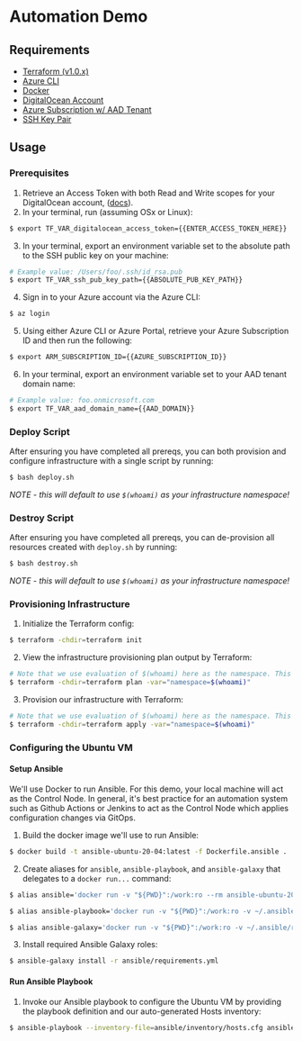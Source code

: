 # Automation Demo

## Requirements
- [Terraform (v1.0.x)](https://releases.hashicorp.com/terraform/1.0.2/)
- [Azure CLI](https://docs.microsoft.com/en-us/cli/azure/install-azure-cli)
- [Docker](https://docs.docker.com/install/)
- [DigitalOcean Account](https://cloud.digitalocean.com/)
- [Azure Subscription w/ AAD Tenant](https://azure.microsoft.com/en-us/free)
- [SSH Key Pair](https://git-scm.com/book/en/v2/Git-on-the-Server-Generating-Your-SSH-Public-Key)


## Usage

### Prerequisites

1. Retrieve an Access Token with both Read and Write scopes for your DigitalOcean account, ([docs](https://docs.digitalocean.com/reference/api/create-personal-access-token/)).
2. In your terminal, run (assuming OSx or Linux):
```bash
$ export TF_VAR_digitalocean_access_token={{ENTER_ACCESS_TOKEN_HERE}}
```
3. In your terminal, export an environment variable set to the absolute path to the SSH public key on your machine:
```bash
# Example value: /Users/foo/.ssh/id_rsa.pub
$ export TF_VAR_ssh_pub_key_path={{ABSOLUTE_PUB_KEY_PATH}}
```
4. Sign in to your Azure account via the Azure CLI:
```bash
$ az login
```
5. Using either Azure CLI or Azure Portal, retrieve your Azure Subscription ID and then run the following:
```bash
$ export ARM_SUBSCRIPTION_ID={{AZURE_SUBSCRIPTION_ID}}
```
6. In your terminal, export an environment variable set to your AAD tenant domain name:
```bash
# Example value: foo.onmicrosoft.com
$ export TF_VAR_aad_domain_name={{AAD_DOMAIN}}
```

### Deploy Script
After ensuring you have completed all prereqs, you can both provision and configure infrastructure with a single script by running:
```bash
$ bash deploy.sh
```
_NOTE - this will default to use `$(whoami)` as your infrastructure namespace!_

### Destroy Script
After ensuring you have completed all prereqs, you can de-provision all resources created with `deploy.sh` by running:
```bash
$ bash destroy.sh
```
_NOTE - this will default to use `$(whoami)` as your infrastructure namespace!_

### Provisioning Infrastructure

1. Initialize the Terraform config:
```bash
$ terraform -chdir=terraform init
```
2. View the infrastructure provisioning plan output by Terraform:
```bash
# Note that we use evaluation of $(whoami) here as the namespace. This can be any arbitrary string value, i.e. "foo".
$ terraform -chdir=terraform plan -var="namespace=$(whoami)"
```
3. Provision our infrastructure with Terraform:
```bash
# Note that we use evaluation of $(whoami) here as the namespace. This can be any arbitrary string value, i.e. "foo".
$ terraform -chdir=terraform apply -var="namespace=$(whoami)"
```

### Configuring the Ubuntu VM

#### Setup Ansible
We'll use Docker to run Ansible. For this demo, your local machine will act as the Control Node. In general, it's best practice for an automation system such as Github Actions or Jenkins to act as the Control Node which applies configuration changes via GitOps.

1. Build the docker image we'll use to run Ansible:
```bash
$ docker build -t ansible-ubuntu-20-04:latest -f Dockerfile.ansible .
```
2. Create aliases for `ansible`, `ansible-playbook`, and `ansible-galaxy` that delegates to a `docker run...` command:
```bash
$ alias ansible='docker run -v "${PWD}":/work:ro --rm ansible-ubuntu-20-04:latest ansible'

$ alias ansible-playbook='docker run -v "${PWD}":/work:ro -v ~/.ansible/roles:/root/.ansible/roles -v ~/.ssh:/root/.ssh:ro --rm ansible-ubuntu-20-04:latest ansible-playbook'

$ alias ansible-galaxy='docker run -v "${PWD}":/work:ro -v ~/.ansible/roles:/root/.ansible/roles -v ~/.ssh:/root/.ssh:ro --rm ansible-ubuntu-20-04:latest ansible-galaxy'
```
3. Install required Ansible Galaxy roles:
```bash
$ ansible-galaxy install -r ansible/requirements.yml
```

#### Run Ansible Playbook
1. Invoke our Ansible playbook to configure the Ubuntu VM by providing the playbook definition and our auto-generated Hosts inventory:
```bash
$ ansible-playbook --inventory-file=ansible/inventory/hosts.cfg ansible/playbooks/playbook.yml
```
